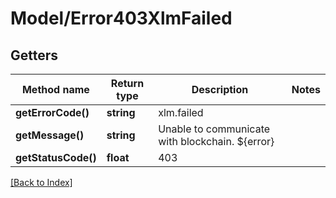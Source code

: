 # Model/Error403XlmFailed

## Getters

Method name | Return type | Description | Notes
------------ | ------------- | ------------- | -------------
**getErrorCode()** | **string** | xlm.failed |
**getMessage()** | **string** | Unable to communicate with blockchain. ${error} |
**getStatusCode()** | **float** | 403 |

[[Back to Index]](../index.md)
